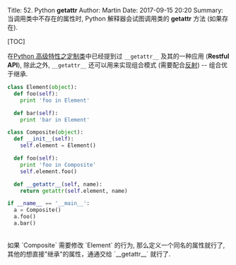Title: 52. Python __getattr__
Author: Martin
Date: 2017-09-15 20:20
Summary: 当调用类中不存在的属性时, Python 解释器会试图调用类的 __getattr__ 方法 (如果存在).

[TOC]

在[Python 高级特性之定制类](http://www.smallcpp.cn/python-gao-ji-te-xing-zhi-ding-zhi-lei.html#9595getattr9595)中已经提到过 `__getattr__` 及其的一种应用 (**Restful API**), 除此之外, `__getattr__` 还可以用来实现组合模式 (需要配合[反射](http://www.smallcpp.cn/51-python-fan-she-zi-sheng.html)) -- 组合优于继承.

```python
class Element(object):
  def foo(self):
    print 'foo in Element'

  def bar(self):
    print 'bar in Element'

class Composite(object):
  def __init__(self):
    self.element = Element()

  def foo(self):
    print 'foo in Composite'
    self.element.foo()

  def __getattr__(self, name):
    return getattr(self.element, name)

if __name__ == '__main__':
  a = Composite()
  a.foo()
  a.bar()
```
<br>
如果 `Composite` 需要修改 `Element` 的行为, 那么定义一个同名的属性就行了, 其他的想直接"继承"的属性，通通交给 `__getattr__` 就行了.
